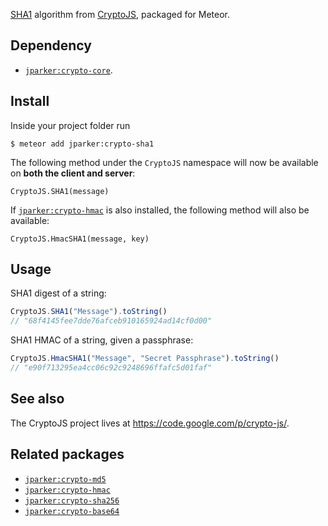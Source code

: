 [SHA1](https://en.wikipedia.org/wiki/SHA-1) algorithm from [CryptoJS](https://code.google.com/p/crypto-js/), packaged for Meteor.

Dependency
----------
- [`jparker:crypto-core`](https://github.com/p-j/meteor-crypto-core).

Install
-------

Inside your project folder run
```
$ meteor add jparker:crypto-sha1
```
The following method under the `CryptoJS` namespace will now be available
on **both the client and server**:

`CryptoJS.SHA1(message)`

If [`jparker:crypto-hmac`](https://github.com/p-j/meteor-crypto-hmac) is also installed, the following method will also be available:

`CryptoJS.HmacSHA1(message, key)`


Usage
-----
SHA1 digest of a string:
```javascript
CryptoJS.SHA1("Message").toString()
// "68f4145fee7dde76afceb910165924ad14cf0d00"
```

SHA1 HMAC of a string, given a passphrase:
```javascript
CryptoJS.HmacSHA1("Message", "Secret Passphrase").toString()
// "e90f713295ea4cc06c92c9248696ffafc5d01faf"
```

See also
--------
The CryptoJS project lives at <https://code.google.com/p/crypto-js/>.

Related packages
----------------

- [`jparker:crypto-md5`](https://github.com/p-j/meteor-crypto-md5)
- [`jparker:crypto-hmac`](https://github.com/p-j/meteor-crypto-hmac)
- [`jparker:crypto-sha256`](https://github.com/p-j/meteor-crypto-sha256)
- [`jparker:crypto-base64`](https://github.com/p-j/meteor-crypto-base64)
